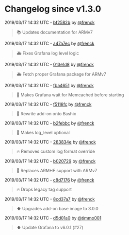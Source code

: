 # Changelog since v1.3.0

2019/03/17 14:32 UTC - [bf2582b](https://github.com/hassio-addons/addon-grafana/commit/bf2582b4f231691dbef9f6b08d972bf546d00961) by [@frenck](https://github.com/frenck)
> :books: Updates documentation for ARMv7 

2019/03/17 14:32 UTC - [a47a7ec](https://github.com/hassio-addons/addon-grafana/commit/a47a7eca96a7946fec4aaf310e2f4dddc10a0922) by [@frenck](https://github.com/frenck)
> :ambulance: Fixes Grafana log level logic 

2019/03/17 14:32 UTC - [013e1d8](https://github.com/hassio-addons/addon-grafana/commit/013e1d8c0007222dad685202f977e971fc26dade) by [@frenck](https://github.com/frenck)
> :ambulance: Fetch proper Grafana package for ARMv7 

2019/03/17 14:32 UTC - [fba4651](https://github.com/hassio-addons/addon-grafana/commit/fba4651e13b5e4d3e79e9b9acb56326afca6e7c5) by [@frenck](https://github.com/frenck)
> :hammer: Makes Grafana wait for Memcached before starting 

2019/03/17 14:32 UTC - [f5118fc](https://github.com/hassio-addons/addon-grafana/commit/f5118fcf6f6ed066d41041f4f56d85bb5cf9b616) by [@frenck](https://github.com/frenck)
> :hammer: Rewrite add-on onto Bashio 

2019/03/17 14:32 UTC - [b2febbc](https://github.com/hassio-addons/addon-grafana/commit/b2febbcf920dd5a1a19a2bab9c11adc8e059464a) by [@frenck](https://github.com/frenck)
> :hammer: Makes log_level optional 

2019/03/17 14:32 UTC - [283834e](https://github.com/hassio-addons/addon-grafana/commit/283834e3c5475053a354dfa79efd00c91060f69e) by [@frenck](https://github.com/frenck)
> :fire: Removes custom log format override 

2019/03/17 14:32 UTC - [b020726](https://github.com/hassio-addons/addon-grafana/commit/b02072686ca0007572e61afbdac173dcc3c886fc) by [@frenck](https://github.com/frenck)
> :hammer: Replaces ARMHF support with ARMv7 

2019/03/17 14:32 UTC - [c8d7176](https://github.com/hassio-addons/addon-grafana/commit/c8d7176b113a507d1dec74063279847a951f0a8e) by [@frenck](https://github.com/frenck)
> :fire: Drops legacy tag support 

2019/03/17 14:32 UTC - [8cd37a7](https://github.com/hassio-addons/addon-grafana/commit/8cd37a715a0678923e93c1f7e51486074ac6b4cf) by [@frenck](https://github.com/frenck)
> :arrow_up: Upgrades add-on base image to 3.0.0 

2019/03/17 14:32 UTC - [d5d01a0](https://github.com/hassio-addons/addon-grafana/commit/d5d01a087b678d36a5c1b59d71ad2e24f177c8f8) by [@timmo001](https://github.com/timmo001)
> :arrow_up: Update Grafana to v6.0.1 (#27) 


